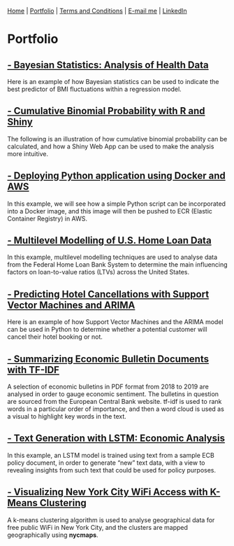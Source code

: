 [Home](https://mgcodesandstats.github.io/) |
[Portfolio](https://mgcodesandstats.github.io/portfolio/) |
[Terms and Conditions](https://mgcodesandstats.github.io/terms/) |
[E-mail me](mailto:contact@michaeljgrogan.com) |
[LinkedIn](https://www.linkedin.com/in/michaeljgrogan/)

# Portfolio

## [- Bayesian Statistics: Analysis of Health Data](https://mgcodesandstats.github.io/bayesian-statistics-health-data/)

Here is an example of how Bayesian statistics can be used to indicate the best predictor of BMI fluctuations within a regression model.


## [- Cumulative Binomial Probability with R and Shiny](https://mgcodesandstats.github.io/cumulative-binomial-probability-r-shiny/)

The following is an illustration of how cumulative binomial probability can be calculated, and how a Shiny Web App can be used to make the analysis more intuitive.


## [- Deploying Python application using Docker and AWS](https://mgcodesandstats.github.io/docker-aws/)

In this example, we will see how a simple Python script can be incorporated into a Docker image, and this image will then be pushed to ECR (Elastic Container Registry) in AWS.


## [- Multilevel Modelling of U.S. Home Loan Data](https://mgcodesandstats.github.io/mortgage-multilevel/)

In this example, multilevel modelling techniques are used to analyse data from the Federal Home Loan Bank System to determine the main influencing factors on loan-to-value ratios (LTVs) across the United States.


## [- Predicting Hotel Cancellations with Support Vector Machines and ARIMA](https://mgcodesandstats.github.io/hotel-cancellations/)

Here is an example of how Support Vector Machines and the ARIMA model can be used in Python to determine whether a potential customer will cancel their hotel booking or not.


## [- Summarizing Economic Bulletin Documents with TF-IDF](https://mgcodesandstats.github.io/nlp-economics/)

A selection of economic bulletins in PDF format from 2018 to 2019 are analysed in order to gauge economic sentiment. The bulletins in question are sourced from the European Central Bank website. tf-idf is used to rank words in a particular order of importance, and then a word cloud is used as a visual to highlight key words in the text.

## [- Text Generation with LSTM: Economic Analysis](https://mgcodesandstats.github.io//textgen-economics)

In this example, an LSTM model is trained using text from a sample ECB policy document, in order to generate “new” text data, with a view to revealing insights from such text that could be used for policy purposes.

## [- Visualizing New York City WiFi Access with K-Means Clustering](https://mgcodesandstats.github.io/visualizing-new-york-city-wifi-access-with-k-means-clustering/)

A k-means clustering algorithm is used to analyse geographical data for free public WiFi in New York City, and the clusters are mapped geographically using **nycmaps**.
